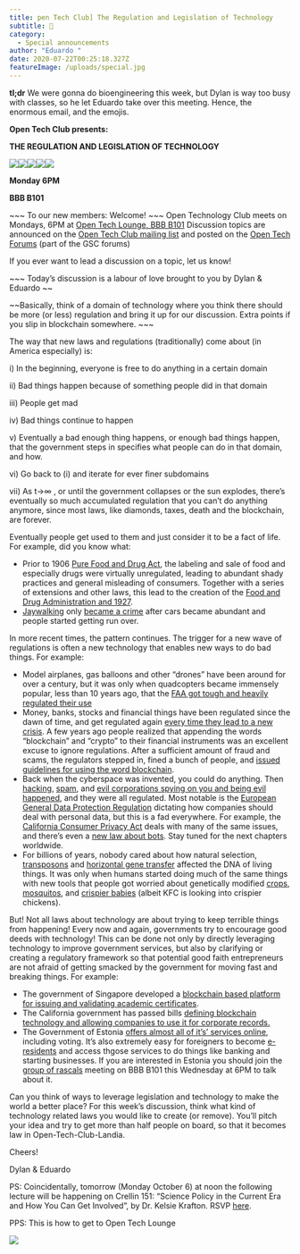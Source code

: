 ```yaml
---
title: pen Tech Club] The Regulation and Legislation of Technology
subtitle: 💾
category:
  - Special announcements
author: "Eduardo "
date: 2020-07-22T00:25:18.327Z
featureImage: /uploads/special.jpg
---
```

**tl;dr** We were gonna do bioengineering this week, but Dylan is way too busy with classes, so he let Eduardo take over this meeting. Hence, the enormous email, and the emojis.



**Open Tech Club presents:**

**THE REGULATION AND LEGISLATION OF TECHNOLOGY**

![](https://ci4.googleusercontent.com/proxy/ssOcl1hXcd6mON8N1oWmwaMxfANOagoR6cBUiqoqAXdDp1AElEM5JzhE7BtJMSgQmNbpDGcCDbfC-Ig2BCWNQeH_EFKZ8hCtHjsDiCT0ZmnH=s0-d-e1-ft#https://ssl.gstatic.com/chat/emoji/8plxssjuw1/emoji_u1f4dc.png)![](https://ci4.googleusercontent.com/proxy/SkdR-9Y3AKYVWV7PvNzciCEWso2kHRfE-qffq5Sb7gNgRkHIrr-ljDqe8lrA9UjGhgEIum-5gavrYDElrxqLVnPJK5OeJcFveSFL5wy0laVk=s0-d-e1-ft#https://ssl.gstatic.com/chat/emoji/8plxssjuw1/emoji_u1f4b0.png)![](https://ci3.googleusercontent.com/proxy/yVgQ0WrMVKo5CTBWhIdScN4ozTqgMCdDP9MMDXPBkQR7kDSfxjFet0DCSYw-rswVuyfVWIoUM2pVBpV7q29kZlKgmUh4rPneQWyHEEeVEa0P=s0-d-e1-ft#https://ssl.gstatic.com/chat/emoji/8plxssjuw1/emoji_u1f4eb.png)![](https://ci6.googleusercontent.com/proxy/1rf-SdiF0vvR5VvcIDUNlxPTZhkh6op2TUkGnxE_xhqr0aRhKCy4KBOYRB3jwVBajkplGtUvaO8JYNyFC-CVszYMEnNMTP3vDh5nYV-_BDQ=s0-d-e1-ft#https://ssl.gstatic.com/chat/emoji/8plxssjuw1/emoji_u2328.png)![](https://ci6.googleusercontent.com/proxy/TWtbbmVMUXCYDzPejOPFYqy82lHGPiAT0qzG7RjNfigC5tT7dyanbJIxF7EJ4083vy4UVq56MYENG44wW1QnERKs11hYG6pJHMxWdHfblUCg=s0-d-e1-ft#https://ssl.gstatic.com/chat/emoji/8plxssjuw1/emoji_u1f4be.png)

**Monday 6PM**

**BBB B101**



\~\~\~ To our new members: Welcome! \~\~\~ Open Technology Club meets on Mondays, 6PM at [Open Tech Lounge, BBB B101](https://imgur.com/a/3LaqJ8S) Discussion topics are announced on the [Open Tech Club mailing list](https://lists.caltech.edu/listinfo/opentechclub) and posted on the [Open Tech Forums](https://gscforum.caltech.edu/c/clubs/open-tech-club) (part of the GSC forums)

If you ever want to lead a discussion on a topic, let us know!

\~\~\~ Today’s discussion is a labour of love brought to you by Dylan & Eduardo \~~

\~\~Basically, think of a domain of technology where you think there should be more (or less) regulation and bring it up for our discussion. Extra points if you slip in blockchain somewhere. \~\~~



The way that new laws and regulations (traditionally) come about (in America especially) is:



i) In the beginning, everyone is free to do anything in a certain domain

ii) Bad things happen because of something people did in that domain

iii) People get mad

iv) Bad things continue to happen

v) Eventually a bad enough thing happens, or enough bad things happen, that the government steps in specifies what people can do in that domain, and how.

vi) Go back to (i) and iterate for ever finer subdomains

vii) As t→∞ , or until the government collapses or the sun explodes, there’s eventually so much accumulated regulation that you can’t do anything anymore, since most laws, like diamonds, taxes, death and the blockchain, are forever.



Eventually people get used to them and just consider it to be a fact of life. For example, did you know what:



* Prior to 1906 [Pure Food and Drug Act](https://www.encyclopedia.com/history/united-states-and-canada/us-history/food-and-drug-act-1906), the labeling and sale of food and especially drugs were virtually unregulated, leading to abundant shady practices and general misleading of consumers. Together with a series of extensions and other laws, this lead to the creation of the [Food and Drug Administration and 1927](https://en.wikipedia.org/wiki/Food_and_Drug_Administration).
* [Jaywalking](https://en.wikipedia.org/wiki/Jaywalking) only [became a crime](https://www.vox.com/2015/1/15/7551873/jaywalking-history) after cars became abundant and people started getting run over.



In more recent times, the pattern continues. The trigger for a new wave of regulations is often a new technology that enables new ways to do bad things. For example:



* Model airplanes, gas balloons and other “drones” have been around for over a century, but it was only when quadcopters became immensely popular, less than 10 years ago, that the [FAA got tough and heavily regulated their use](https://www.dartdrones.com/blog/drone-laws/)
* Money, banks, stocks and financial things have been regulated since the dawn of time, and get regulated again [every time they lead to a new crisis](https://corpgov.law.harvard.edu/2010/11/20/the-financial-panic-of-2008-and-financial-regulatory-reform/). A few years ago people realized that appending the words “blockchain” and “crypto” to their financial instruments was an excellent excuse to ignore regulations. After a sufficient amount of fraud and scams, the regulators stepped in, fined a bunch of people, and [issued guidelines for using the word blockchain](https://www.coindesk.com/the-sec-just-released-its-crypto-token-guidance).
* Back when the cyberspace was invented, you could do anything. Then [hacking](https://en.wikipedia.org/wiki/Computer_Fraud_and_Abuse_Act), [spam](https://en.wikipedia.org/wiki/CAN-SPAM_Act_of_2003), and [evil corporations spying on you and being evil](https://en.wikipedia.org/wiki/Cambridge_Analytica) [happened](https://www.ftc.gov/news-events/blogs/business-blog/2019/07/ftcs-5-billion-facebook-settlement-record-breaking-history), and they were all regulated. Most notable is the [European General Data Protection Regulation](https://en.wikipedia.org/wiki/General_Data_Protection_Regulation) dictating how companies should deal with personal data, but this is a fad everywhere. For example, the [California Consumer Privacy Act](https://en.wikipedia.org/wiki/California_Consumer_Privacy_Act) deals with many of the same issues, and there’s even a [new law about bots](https://www.wired.com/story/law-makes-bots-identify-themselves/#targetText=On%20July%201%2C%20nine%20months,behaviors%20to%20conspicuously%20declare%20themselves.). Stay tuned for the next chapters worldwide.
* For billions of years, nobody cared about how natural selection, [transposons](https://en.wikipedia.org/wiki/Transposable_element) and [horizontal gene transfer](https://en.wikipedia.org/wiki/Horizontal_gene_transfer#targetText=Horizontal%20gene%20transfer%20(HGT)%20or,the%20evolution%20of%20many%20organisms.) affected the DNA of living things. It was only when humans started doing much of the same things with new tools that people got worried about genetically modified [crops](<https://en.wikipedia.org/wiki/Genetically_modified_crops#targetText=Genetically%20modified%20crops%20(GM%20crops,occur%20naturally%20in%20the%20species.>), [mosquitos](https://www.the-scientist.com/news-opinion/gm-mosquito-progeny-not-dying-in-brazil--study-66434), and [crispier babies](https://www.nature.com/articles/d41586-019-00673-1) (albeit KFC is looking into crispier chickens).



But! Not all laws about technology are about trying to keep terrible things from happening! Every now and again, governments try to encourage good deeds with technology! This can be done not only by directly leveraging technology to improve government services, but also by clarifying or creating a regulatory framework so that potential good faith entrepreneurs are not afraid of getting smacked by the government for moving fast and breaking things. For example:



* The government of Singapore developed a [blockchain based platform for issuing and validating academic certificates](https://www.tech.gov.sg/media/technews/with-this-blockchain-based-platform-you-may-no-longer-need-physical-certificates).
* The California government has passed bills [defining blockchain technology and allowing companies to use it for corporate records.](https://www.lexology.com/library/detail.aspx?g=562a6c07-0230-4362-bd30-8cd2ce5dae61)
* The Government of Estonia [offers almost all of it’s’ services online](https://www.raconteur.net/technology/estonia-digital-society), including voting. It’s also extremely easy for foreigners to become [e-residents](https://e-resident.gov.ee/) and access thgose services to do things like banking and starting businesses. If you are interested in Estonia you should join the [group of rascals](https://caltechsovereignty.club/) meeting on BBB B101 this Wednesday at 6PM to talk about it.



Can you think of ways to leverage legislation and technology to make the world a better place? For this week’s discussion, think what kind of technology related laws you would like to create (or remove). You’ll pitch your idea and try to get more than half people on board, so that it becomes law in Open-Tech-Club-Landia.



Cheers!



Dylan & Eduardo



PS: Coincidentally, tomorrow (Monday October 6) at noon the following lecture will be happening on Crellin 151: “Science Policy in the Current Era and How You Can Get Involved”, by Dr. Kelsie Krafton. RSVP [here](https://forms.gle/4MgWuSnoG4Z5vR68A).



PPS: This is how to get to Open Tech Lounge

![](https://mail.google.com/mail/u/0?ui=2&ik=731b35a246&attid=0.1.1&permmsgid=msg-f:1646716024620371395&th=16da4f7fed70cdc3&view=fimg&sz=s0-l75-ft&attbid=ANGjdJ8MS9PrNJxULwBbUoqDA54ARU1CSa5OJ5GsAWxpzctl2rC1nzRLyayS3nxiLXsIzVcZKWmHjsuQZHOGG6O_kXglkVXfFdixRQ1qjOPyVSOg8qyoqNOsmqLYXZk&disp=emb)